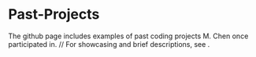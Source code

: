 # Past-Projects

The github page includes examples of past coding projects M. Chen once participated in. //
For showcasing and brief descriptions, see .
